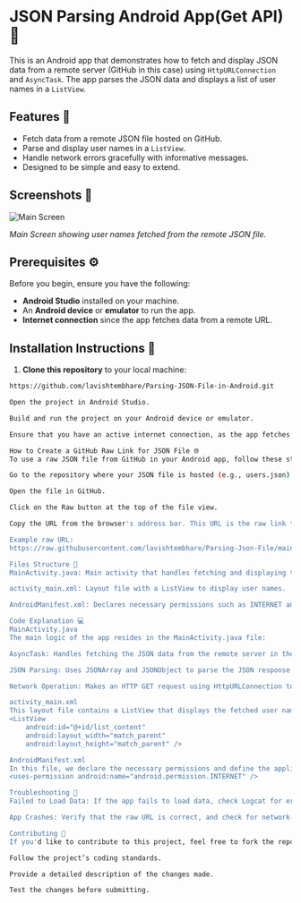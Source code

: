 # JSON Parsing Android App(Get API) 📱

This is an Android app that demonstrates how to fetch and display JSON data from a remote server (GitHub in this case) using `HttpURLConnection` and `AsyncTask`. The app parses the JSON data and displays a list of user names in a `ListView`. 

## Features 🎉

- Fetch data from a remote JSON file hosted on GitHub.
- Parse and display user names in a `ListView`.
- Handle network errors gracefully with informative messages.
- Designed to be simple and easy to extend.

## Screenshots 📸

![Main Screen](https://github.com/lavishtembhare/Json-File/blob/main/Screenshot%20(44).png)

*Main Screen showing user names fetched from the remote JSON file.*

## Prerequisites ⚙️

Before you begin, ensure you have the following:

- **Android Studio** installed on your machine.
- An **Android device** or **emulator** to run the app.
- **Internet connection** since the app fetches data from a remote URL.

## Installation Instructions 🔧

1. **Clone this repository** to your local machine:

```bash
https://github.com/lavishtembhare/Parsing-JSON-File-in-Android.git

Open the project in Android Studio.

Build and run the project on your Android device or emulator.

Ensure that you have an active internet connection, as the app fetches data from a remote JSON file.

How to Create a GitHub Raw Link for JSON File 🌐
To use a raw JSON file from GitHub in your Android app, follow these steps:

Go to the repository where your JSON file is hosted (e.g., users.json).

Open the file in GitHub.

Click on the Raw button at the top of the file view.

Copy the URL from the browser's address bar. This URL is the raw link to your JSON file.

Example raw URL:
https://raw.githubusercontent.com/lavishtembhare/Parsing-Json-File/main/JSON-File/users.json

Files Structure 📂
MainActivity.java: Main activity that handles fetching and displaying the JSON data.

activity_main.xml: Layout file with a ListView to display user names.

AndroidManifest.xml: Declares necessary permissions such as INTERNET and the app metadata.

Code Explanation 💻
MainActivity.java
The main logic of the app resides in the MainActivity.java file:

AsyncTask: Handles fetching the JSON data from the remote server in the background (doInBackground) and updating the UI (onPostExecute) with the fetched data.

JSON Parsing: Uses JSONArray and JSONObject to parse the JSON response and extract the user names.

Network Operation: Makes an HTTP GET request using HttpURLConnection to fetch the JSON data.

activity_main.xml
This layout file contains a ListView that displays the fetched user names. The ListView dynamically updates as data is fetched from the remote server.
<ListView
    android:id="@+id/list_content"
    android:layout_width="match_parent"
    android:layout_height="match_parent" />

AndroidManifest.xml
In this file, we declare the necessary permissions and define the application structure. The INTERNET permission is necessary to fetch data from the remote server.
<uses-permission android:name="android.permission.INTERNET" />

Troubleshooting 🚧
Failed to Load Data: If the app fails to load data, check Logcat for error messages. Ensure the device has an active internet connection.

App Crashes: Verify that the raw URL is correct, and check for network-related issues.

Contributing 🤝
If you'd like to contribute to this project, feel free to fork the repository and submit a pull request with your changes. Please ensure to:

Follow the project’s coding standards.

Provide a detailed description of the changes made.

Test the changes before submitting.
